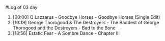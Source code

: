 #Log of 03 day

1. [00:00] Q Lazzarus - Goodbye Horses - Goodbye Horses (Single Edit)
1. [10:19] George Thorogood & The Destroyers - The Baddest of George Thorogood and the Destroyers - Bad to the Bone
1. [18:56] Estatic Fear - A Sombre Dance - Chapter III
